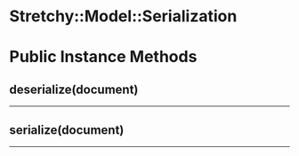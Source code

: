 # Stretchy::Model::Serialization [](#module-Stretchy::Model::Serialization) [](#top)

    

# Public Instance Methods

      
## deserialize(document) [](#method-i-deserialize)
         
  
        
---


## serialize(document) [](#method-i-serialize)
         
  
        
---

